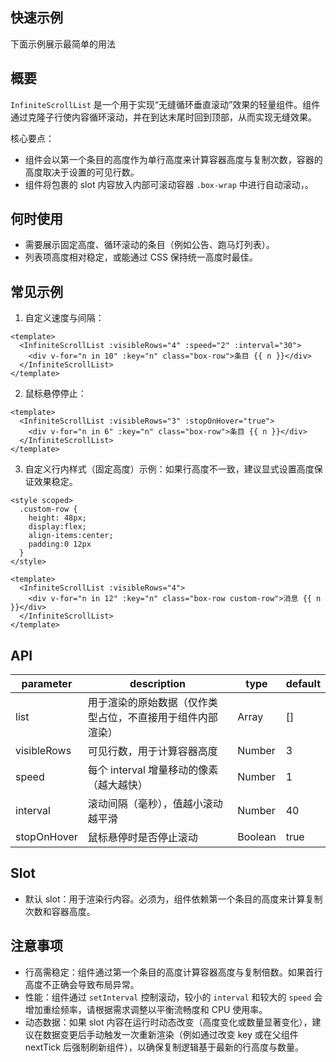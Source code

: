 <demo vue="components/infinite-scroll-list/index.vue" title="无缝循环滚动的列表"/>


## 快速示例

下面示例展示最简单的用法

<demo vue="views/infinite-scroll-list/index.vue" title="无缝循环滚动的列表"/>


## 概要

`InfiniteScrollList` 是一个用于实现“无缝循环垂直滚动”效果的轻量组件。组件通过克隆子行使内容循环滚动，并在到达末尾时回到顶部，从而实现无缝效果。

核心要点：
- 组件会以第一个条目的高度作为单行高度来计算容器高度与复制次数，容器的高度取决于设置的可见行数。
- 组件将包裹的 slot 内容放入内部可滚动容器 `.box-wrap` 中进行自动滚动，。

## 何时使用

- 需要展示固定高度、循环滚动的条目（例如公告、跑马灯列表）。
- 列表项高度相对稳定，或能通过 CSS 保持统一高度时最佳。

## 常见示例

1) 自定义速度与间隔：

```vue
<template>
  <InfiniteScrollList :visibleRows="4" :speed="2" :interval="30">
    <div v-for="n in 10" :key="n" class="box-row">条目 {{ n }}</div>
  </InfiniteScrollList>
</template>
```

2) 鼠标悬停停止：

```vue
<template>
  <InfiniteScrollList :visibleRows="3" :stopOnHover="true">
    <div v-for="n in 6" :key="n" class="box-row">条目 {{ n }}</div>
  </InfiniteScrollList>
</template>
```

3) 自定义行内样式（固定高度）示例：如果行高度不一致，建议显式设置高度保证效果稳定。

```vue
<style scoped>
  .custom-row {
    height: 48px;
    display:flex;
    align-items:center;
    padding:0 12px
  }
</style>

<template>
  <InfiniteScrollList :visibleRows="4">
    <div v-for="n in 12" :key="n" class="box-row custom-row">消息 {{ n }}</div>
  </InfiniteScrollList>
</template>
```

## API

| parameter   | description                                                | type    | default |
| ----------- | ---------------------------------------------------------- | ------- | ------- |
| list        | 用于渲染的原始数据（仅作类型占位，不直接用于组件内部渲染） | Array   | []      |
| visibleRows | 可见行数，用于计算容器高度                                 | Number  | 3       |
| speed       | 每个 interval 增量移动的像素（越大越快）                   | Number  | 1       |
| interval    | 滚动间隔（毫秒），值越小滚动越平滑                         | Number  | 40      |
| stopOnHover | 鼠标悬停时是否停止滚动                                     | Boolean | true    |


## Slot

- 默认 slot：用于渲染行内容。必须为，组件依赖第一个条目的高度来计算复制次数和容器高度。

## 注意事项

- 行高需稳定：组件通过第一个条目的高度计算容器高度与复制倍数。如果首行高度不正确会导致布局异常。
- 性能：组件通过 `setInterval` 控制滚动，较小的 `interval` 和较大的 `speed` 会增加重绘频率，请根据需求调整以平衡流畅度和 CPU 使用率。
- 动态数据：如果 slot 内容在运行时动态改变（高度变化或数量显著变化），建议在数据变更后手动触发一次重新渲染（例如通过改变 key 或在父组件 nextTick 后强制刷新组件），以确保复制逻辑基于最新的行高度与数量。
